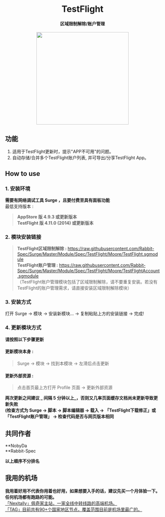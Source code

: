 <h1 align="center">TestFlight</h1>

<h4 align="center">区域限制解除/账户管理</h4>

<p align="center">
<img src="https://raw.githubusercontent.com/Rabbit-Spec/Surge/Master/Module/Spec/TestFlight/img/1.PNG"width="300"></img>
</p>

## 功能
1. 适用于TestFlight更新时，提示"APP不可用"的问题。
2. 自动存储/合并多个TestFlight账户列表, 并可导出/分享TestFlight App。

## How to use
### 1. 安装环境
**需要有网络调试工具 Surge ，且要付费至具有面板功能**<br>
最低支持版本 :<br>
>**AppStore 版 4.9.3 或更新版本**<br>
>**TestFlight 版 4.11.0 (2014) 或更新版本**

### 2. 模块安装链接
> **TestFlight区域限制解除 :** https://raw.githubusercontent.com/Rabbit-Spec/Surge/Master/Module/Spec/TestFlight/Moore/TestFlight.sgmodule<br>
> **TestFlight账户管理 :** https://raw.githubusercontent.com/Rabbit-Spec/Surge/Master/Module/Spec/TestFlight/Moore/TestFlightAccount.sgmodule<br>
（TestFlight账户管理模块包括了区域限制解除，请不要重复安装。若没有TestFlight的账户管理需求，请直接安装区域限制解除模块）

### 3. 安装方式
打开 Surge -> 模块 -> 安装新模块... -> 复制粘贴上方的安装链接 -> 完成!

### 4. 更新模块方式
**请按照以下步骤更新**<br>
#### 更新模块本身 : 
>Surge -> 模块 -> 找到本模块 -> 左滑后点击更新<br>
#### 更新外部资源 : 
>点击首页最上方打开 Profile 页面 -> 更新外部资源 <br>

**两次更新之间建议 _ 间隔 5 分钟以上_，否则又几率页面缓存文档尚未更新导致更新失败<br>
(检查方式为 Surge -> 脚本 -> 脚本编辑器 -> 载入 -> 「TestFlight下载修正」或「TestFlight账户管理」 -> 检查代码是否与网页版本相同**

## 共同作者
**NobyDa<br>
**Rabbit-Spec<br>

__以上順序不分排名__

## 我用的机场
**我用着好用不代表你用着也好用，如果想要入手的话，建议先买一个月体验一下。任何机场都有跑路的可能。**<br>
[「Nexitally」佩奇家主站，一家全线中转线路的高端机场。](https://nxboom.com/signupbyemail.aspx?MemberCode=0b532ff85dda43e595fb1ae17843ae6d20211110231626) <br>
[「TAG」目前共有90+个国家地区节点，覆盖范围目前是机场里最广的。](https://tagss01.pro#/register?invite=hlnIqYOx) <br>
